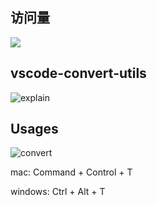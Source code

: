 ## 访问量
![](https://counter.dalin.cool/zxpzdtom/vscode-convert-utils)

## vscode-convert-utils

![explain](explain.png)

## Usages
![convert](convert.gif)

mac: Command + Control + T

windows: Ctrl + Alt + T
